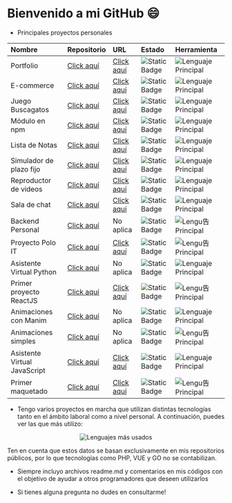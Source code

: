 
# Bienvenido a mi GitHub 😄

* Principales proyectos personales
<div align="center">

| Nombre | Repositorio | URL | Estado | Herramienta |
| :--- | :--- | :--- | :--- | :--- |
| Portfolio | [Click aquí](https://github.com/Ale6100/Portfolio.git) | [Click aquí](https://portfolioalejandrop.netlify.app/) | ![Static Badge](https://img.shields.io/badge/Estable-green) | ![Lenguaje Principal](https://img.shields.io/github/languages/top/Ale6100/Portfolio?color=007ACC) |
| E-commerce | [Click aquí](https://github.com/Ale6100/Curso-backend.git) | [Click aquí](https://proyectocompleto.netlify.app/) | ![Static Badge](https://img.shields.io/badge/Estable-green) | ![Lenguaje Principal](https://img.shields.io/github/languages/top/Ale6100/Curso-backend?color=007ACC) |
| Juego Buscagatos | [Click aquí](https://github.com/Ale6100/Buscagatos_primer_juego_JS.git) | [Click aquí](https://buscagatos.netlify.app/) | ![Static Badge](https://img.shields.io/badge/Estable-green) | ![Lenguaje Principal](https://img.shields.io/github/languages/top/Ale6100/Buscagatos_primer_juego_JS?color=F7DF1E) |
| Módulo en npm | [Click aquí](https://github.com/Ale6100/codigos-utiles-ap.git) | [Click aquí](https://www.npmjs.com/package/codigos-utiles-ap) | ![Static Badge](https://img.shields.io/badge/Estable-green) | ![Lenguaje Principal](https://img.shields.io/github/languages/top/Ale6100/codigos-utiles-ap?color=007ACC) |
| Lista de Notas | [Click aquí](https://github.com/Ale6100/Lista-de-notas.git) | [Click aquí](https://lista-de-notas.netlify.app/) | ![Static Badge](https://img.shields.io/badge/Estable-green) | ![Lenguaje Principal](https://img.shields.io/github/languages/top/Ale6100/Lista-de-notas?color=007ACC) |
| Simulador de plazo fijo | [Click aquí](https://github.com/Ale6100/Simulador-plazo-fijo.git) | [Click aquí](https://simuladorplazofijo.netlify.app/) | ![Static Badge](https://img.shields.io/badge/Estable-green) | ![Lenguaje Principal](https://img.shields.io/github/languages/top/Ale6100/Simulador-plazo-fijo?color=007ACC) |
| Reproductor de videos | [Click aquí](https://github.com/Ale6100/Reproductor-de-videos.git) | [Click aquí](https://reproductordevideos.netlify.app/) | ![Static Badge](https://img.shields.io/badge/Estable-green) | ![Lenguaje Principal](https://img.shields.io/github/languages/top/Ale6100/Reproductor-de-videos?color=007ACC) |
| Sala de chat | [Click aquí](https://github.com/Ale6100/Chat-js.git) | [Click aquí](https://chat-ts.netlify.app/) | ![Static Badge](https://img.shields.io/badge/Estable-green) | ![Lenguaje Principal](https://img.shields.io/github/languages/top/Ale6100/Chat-js?color=007ACC) |
| Backend Personal | [Click aquí](https://github.com/Ale6100/backend-personal.git) | No aplica | ![Static Badge](https://img.shields.io/badge/Estable-green) | ![Lengu告 Principal](https://img.shields.io/github/languages/top/Ale6100/backend-personal?color=007ACC) |
| Proyecto Polo IT | [Click aquí](https://github.com/Ale6100/Proyecto-Polo-IT.git) | [Click aquí](https://proyecto-polo-it.netlify.app/) | ![Static Badge](https://img.shields.io/badge/En%20proceso-blue) | ![Lengu告 Principal](https://img.shields.io/github/languages/top/Ale6100/Proyecto-Polo-IT?color=007ACC) |
| Asistente Virtual Python | [Click aquí](https://github.com/Ale6100/Asistente-Virtual-Python.git) | No aplica | ![Static Badge](https://img.shields.io/badge/Inestable-orange) | ![Lenguaje Principal](https://img.shields.io/github/languages/top/Ale6100/Asistente-Virtual-Python?color=3776AB) |
| Primer proyecto ReactJS | [Click aquí](https://github.com/Ale6100/Proyecto-React-Js.git) | [Click aquí](https://spacetravels.netlify.app/) | ![Static Badge](https://img.shields.io/badge/Estable-green) | ![Lengu告 Principal](https://img.shields.io/github/languages/top/Ale6100/Proyecto-React-Js?color=F7DF1E) |
| Animaciones con Manim | [Click aquí](https://github.com/Ale6100/Animaciones-con-Manim-Community.git) | No aplica | ![Static Badge](https://img.shields.io/badge/Estable-green) | ![Lenguaje Principal](https://img.shields.io/github/languages/top/Ale6100/Animaciones-con-Manim-Community?color=3776AB) |
| Animaciones simples | [Click aquí](https://github.com/Ale6100/animaciones-python.git) | No aplica | ![Static Badge](https://img.shields.io/badge/Estable-green) | ![Lengu告 Principal](https://img.shields.io/github/languages/top/Ale6100/animaciones-python?color=F37626) |
| Asistente Virtual JavaScript | [Click aquí](https://github.com/Ale6100/Asistente-Virtual-JS.git) | [Click aquí](https://asistentevirtual.netlify.app/) | ![Static Badge](https://img.shields.io/badge/Sustituido-red) | ![Lenguaje Principal](https://img.shields.io/github/languages/top/Ale6100/Asistente-Virtual-JS?color=F7DF1E) |
| Primer maquetado | [Click aquí](https://github.com/Ale6100/Primer-maquetado-web.git) | [Click aquí](https://apoyoestudios.netlify.app/) | ![Static Badge](https://img.shields.io/badge/Estable-green) | ![Lengu告 Principal](https://img.shields.io/github/languages/top/Ale6100/Primer-maquetado-web?color=E34F26) |
</div>

* Tengo varios proyectos en marcha que utilizan distintas tecnologías tanto en el ámbito laboral como a nivel personal. A continuación, puedes ver las que más utilizo:

<p align="center">  <!-- Tuve que quitar Jupyter Notebook de este cálculo ya que debido a su peso aportaba un porcentaje alejando de la realidad -->
  <img align="center" src="https://github-readme-stats.vercel.app/api/top-langs/?username=ale6100&layout=pie&hide=jupyter%20notebook&theme=algolia&locale=es&langs_count=20&size_weight=0.6&count_weight=0.4" alt="Lenguajes más usados"/>
</p>

Ten en cuenta que estos datos se basan exclusivamente en mis repositorios públicos, por lo que tecnologías como PHP, VUE y GO no se contabilizan.

* Siempre incluyo archivos readme.md y comentarios en mis códigos con el objetivo de ayudar a otros programadores que deseen utilizarlos

* Si tienes alguna pregunta no dudes en consultarme!
